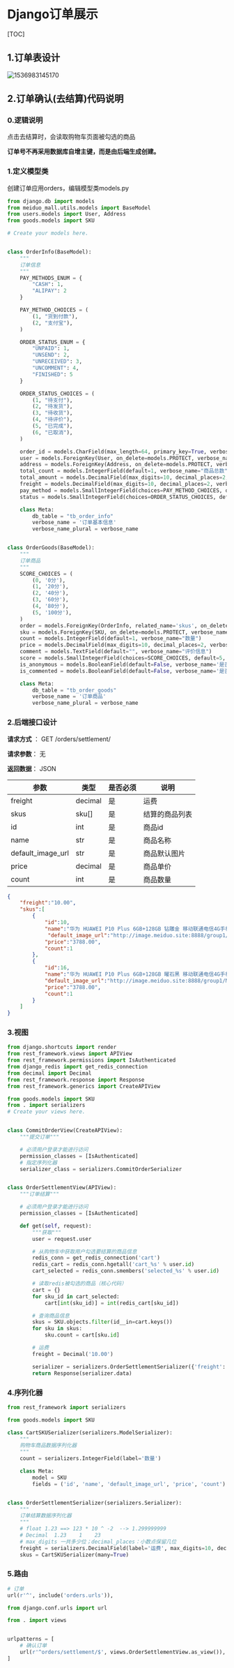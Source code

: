 # Django订单展示

[TOC]

## 1.订单表设计

![1536983145170](C:\Users\Administrator\AppData\Roaming\Typora\typora-user-images\1536983145170.png)

## 2.订单确认(去结算)代码说明

### 0.逻辑说明 

点击去结算时，会读取购物⻋⻚⾯被勾选的商品

**订单号不再采用数据库自增主键，而是由后端生成创建。**

### 1.定义模型类

创建订单应用orders，编辑模型类models.py

```python
from django.db import models
from meiduo_mall.utils.models import BaseModel
from users.models import User, Address
from goods.models import SKU

# Create your models here.


class OrderInfo(BaseModel):
    """
    订单信息
    """
    PAY_METHODS_ENUM = {
        "CASH": 1,
        "ALIPAY": 2
    }

    PAY_METHOD_CHOICES = (
        (1, "货到付款"),
        (2, "支付宝"),
    )

    ORDER_STATUS_ENUM = {
        "UNPAID": 1,
        "UNSEND": 2,
        "UNRECEIVED": 3,
        "UNCOMMENT": 4,
        "FINISHED": 5
    }

    ORDER_STATUS_CHOICES = (
        (1, "待支付"),
        (2, "待发货"),
        (3, "待收货"),
        (4, "待评价"),
        (5, "已完成"),
        (6, "已取消"),
    )

    order_id = models.CharField(max_length=64, primary_key=True, verbose_name="订单号")
    user = models.ForeignKey(User, on_delete=models.PROTECT, verbose_name="下单用户")
    address = models.ForeignKey(Address, on_delete=models.PROTECT, verbose_name="收获地址")
    total_count = models.IntegerField(default=1, verbose_name="商品总数")
    total_amount = models.DecimalField(max_digits=10, decimal_places=2, verbose_name="商品总金额")
    freight = models.DecimalField(max_digits=10, decimal_places=2, verbose_name="运费")
    pay_method = models.SmallIntegerField(choices=PAY_METHOD_CHOICES, default=1, verbose_name="支付方式")
    status = models.SmallIntegerField(choices=ORDER_STATUS_CHOICES, default=1, verbose_name="订单状态")

    class Meta:
        db_table = "tb_order_info"
        verbose_name = '订单基本信息'
        verbose_name_plural = verbose_name


class OrderGoods(BaseModel):
    """
    订单商品
    """
    SCORE_CHOICES = (
        (0, '0分'),
        (1, '20分'),
        (2, '40分'),
        (3, '60分'),
        (4, '80分'),
        (5, '100分'),
    )
    order = models.ForeignKey(OrderInfo, related_name='skus', on_delete=models.CASCADE, verbose_name="订单")
    sku = models.ForeignKey(SKU, on_delete=models.PROTECT, verbose_name="订单商品")
    count = models.IntegerField(default=1, verbose_name="数量")
    price = models.DecimalField(max_digits=10, decimal_places=2, verbose_name="单价")
    comment = models.TextField(default="", verbose_name="评价信息")
    score = models.SmallIntegerField(choices=SCORE_CHOICES, default=5, verbose_name='满意度评分')
    is_anonymous = models.BooleanField(default=False, verbose_name='是否匿名评价')
    is_commented = models.BooleanField(default=False, verbose_name='是否评价了')

    class Meta:
        db_table = "tb_order_goods"
        verbose_name = '订单商品'
        verbose_name_plural = verbose_name
```

### 2.后端接口设计

**请求方式** ： GET /orders/settlement/

**请求参数**： 无

**返回数据**： JSON

| 参数              | 类型    | 是否必须 | 说明           |
| ----------------- | ------- | -------- | -------------- |
| freight           | decimal | 是       | 运费           |
| skus              | sku[]   | 是       | 结算的商品列表 |
| id                | int     | 是       | 商品id         |
| name              | str     | 是       | 商品名称       |
| default_image_url | str     | 是       | 商品默认图片   |
| price             | decimal | 是       | 商品单价       |
| count             | int     | 是       | 商品数量       |

```json
{
    "freight":"10.00",
    "skus":[
        {
            "id":10,
            "name":"华为 HUAWEI P10 Plus 6GB+128GB 钻雕金 移动联通电信4G手机 双卡双待",
             "default_image_url":"http://image.meiduo.site:8888/group1/M00/00/02/CtM3BVrRchWAMc8rAARfIK95am88158618",
            "price":"3788.00",
            "count":1
        },
        {
            "id":16,
            "name":"华为 HUAWEI P10 Plus 6GB+128GB 曜石黑 移动联通电信4G手机 双卡双待",
            "default_image_url":"http://image.meiduo.site:8888/group1/M00/00/02/CtM3BVrRdPeAXNDMAAYJrpessGQ9777651",
            "price":"3788.00",
            "count":1
        }
    ]
}
```

### 3.视图

```python
from django.shortcuts import render
from rest_framework.views import APIView
from rest_framework.permissions import IsAuthenticated
from django_redis import get_redis_connection
from decimal import Decimal
from rest_framework.response import Response
from rest_framework.generics import CreateAPIView

from goods.models import SKU
from . import serializers
# Create your views here.


class CommitOrderView(CreateAPIView):
    """提交订单"""

    # 必须用户登录才能进行访问
    permission_classes = [IsAuthenticated]
    # 指定序列化器
    serializer_class = serializers.CommitOrderSerializer


class OrderSettlementView(APIView):
    """订单结算"""

    # 必须用户登录才能进行访问
    permission_classes = [IsAuthenticated]

    def get(self, request):
        """获取"""
        user = request.user

        # 从购物车中获取用户勾选要结算的商品信息
        redis_conn = get_redis_connection('cart')
        redis_cart = redis_conn.hgetall('cart_%s' % user.id)
        cart_selected = redis_conn.smembers('selected_%s' % user.id)

        # 读取redis被勾选的商品（核心代码）
        cart = {}
        for sku_id in cart_selected:
            cart[int(sku_id)] = int(redis_cart[sku_id])

        # 查询商品信息
        skus = SKU.objects.filter(id__in=cart.keys())
        for sku in skus:
            sku.count = cart[sku.id]

        # 运费
        freight = Decimal('10.00')

        serializer = serializers.OrderSettlementSerializer({'freight': freight, 'skus': skus})
        return Response(serializer.data)
```

### 4.序列化器

```python
from rest_framework import serializers

from goods.models import SKU

class CartSKUSerializer(serializers.ModelSerializer):
    """
    购物车商品数据序列化器
    """
    count = serializers.IntegerField(label='数量')

    class Meta:
        model = SKU
        fields = ('id', 'name', 'default_image_url', 'price', 'count')


class OrderSettlementSerializer(serializers.Serializer):
    """
    订单结算数据序列化器
    """
    # float 1.23 ==> 123 * 10 ^ -2  --> 1.299999999
    # Decimal  1.23    1    23
    # max_digits 一共多少位；decimal_places：小数点保留几位
    freight = serializers.DecimalField(label='运费', max_digits=10, decimal_places=2)
    skus = CartSKUSerializer(many=True)
```

### 5.路由

```python
# 订单
url(r'^', include('orders.urls')),
```

```python
from django.conf.urls import url

from . import views


urlpatterns = [
    # 确认订单
    url(r'^orders/settlement/$', views.OrderSettlementView.as_view()),
]
```

